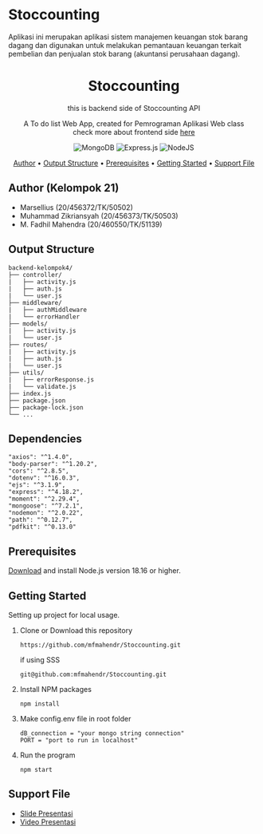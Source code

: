 # Stoccounting
Aplikasi ini merupakan aplikasi sistem manajemen keuangan stok barang dagang dan digunakan untuk melakukan pemantauan keuangan terkait pembelian dan penjualan stok barang (akuntansi perusahaan dagang).


<!-- markdownlint-configure-file {
  "MD013": {
    "code_blocks": false,
    "tables": false
  },
  "MD033": false,
  "MD041": false
} -->

<div align="center">

# Stoccounting

this is backend side of Stoccounting API

A To do list Web App, created for Pemrograman Aplikasi Web class <br/>
check more about frontend side [here][frontend-side]

![MongoDB](https://img.shields.io/badge/MongoDB-%234ea94b.svg?style=for-the-badge&logo=mongodb&logoColor=white)
![Express.js](https://img.shields.io/badge/express.js-%23404d59.svg?style=for-the-badge&logo=express&logoColor=%2361DAFB)
![NodeJS](https://img.shields.io/badge/node.js-6DA55F?style=for-the-badge&logo=node.js&logoColor=white)

[Author](#author-(kelompok-21)) •
[Output Structure](#output-structure) •
[Prerequisites](#prerequisites) •
[Getting Started](#getting-started) •
[Support File](#support-file)

</div>

## Author (Kelompok 21)
- Marsellius (20/456372/TK/50502)
- Muhammad Zikriansyah (20/456373/TK/50503)
- M. Fadhil Mahendra (20/460550/TK/51139)

## Output Structure

```shell
backend-kelompok4/
├── controller/
|   ├── activity.js
|   ├── auth.js
|   └── user.js
├── middleware/
|   ├── authMiddleware
|   └── errorHandler
├── models/
|   ├── activity.js
|   └── user.js
├── routes/
|   ├── activity.js
|   ├── auth.js
|   └── user.js
├── utils/
|   ├── errorResponse.js
|   └── validate.js
├── index.js
├── package.json
├── package-lock.json
└── ...
```

## Dependencies
``` shell
"axios": "^1.4.0",
"body-parser": "^1.20.2",
"cors": "^2.8.5",
"dotenv": "^16.0.3",
"ejs": "^3.1.9",
"express": "^4.18.2",
"moment": "^2.29.4",
"mongoose": "^7.2.1",
"nodemon": "^2.0.22",
"path": "^0.12.7",
"pdfkit": "^0.13.0"
```

## Prerequisites
[Download][node-js] and install Node.js version 18.16 or higher.

## Getting Started
Setting up project for local usage.
1. Clone or Download this repository
    ```shell
    https://github.com/mfmahendr/Stoccounting.git
    ```
    if using SSS
    ```shell
    git@github.com:mfmahendr/Stoccounting.git
    ```
2. Install NPM packages
    ```shell
    npm install
    ```
3. Make config.env file in root folder<br/>
    ```shell
    dB_connection = "your mongo string connection"
    PORT = "port to run in localhost"
    ```
4. Run the program
    ```shell
    npm start
    ```

## Support File
- [Slide Presentasi][ppt-file]
- [Video Presentasi][video-file]


[frontend-side]: https://github.com/mfmahendr/StockMaster
[node-js]: https://nodejs.org/en/download/
[ppt-file]: https://docs.google.com/presentation/d/1_nEyocnZT2uDtAeu01zvwC0Ddd0HS_PSYQrayRLFBdM/edit#slide=id.g24e91326fc2_1_7
[video-file]: https://ugm365-my.sharepoint.com/personal/mfmahendr_365_ugm_ac_id/_layouts/15/stream.aspx?id=%2Fpersonal%2Fmfmahendr%5F365%5Fugm%5Fac%5Fid%2FDocuments%2FDocuments%2F2%5FKuliah%2FSemester%5F6%2FIntegrasi%20Aplikasi%20dan%20Informasi%2FStoccounting%2Emp4&ga=1
